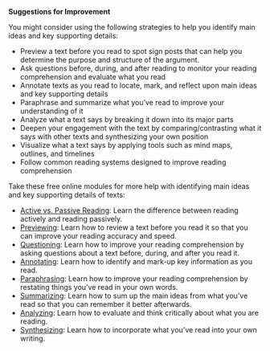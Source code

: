 **Suggestions for Improvement**

You might consider using the following strategies to help you identify main ideas and key supporting details:
* Preview a text before you read to spot sign posts that can help you determine the purpose and structure of the argument.
* Ask questions before, during, and after reading to monitor your reading comprehension and evaluate what you read
* Annotate texts as you read to locate, mark, and reflect upon main ideas and key supporting details
* Paraphrase and summarize what you’ve read to improve your understanding of it 
* Analyze what a text says by breaking it down into its major parts
* Deepen your engagement with the text by comparing/contrasting what it says with other texts and synthesizing your own position   
* Visualize what a text says by applying tools such as mind maps, outlines, and timelines
* Follow common reading systems designed to improve reading comprehension

Take these free online modules for more help with identifying main ideas and key supporting details of texts:

* [Active vs. Passive Reading](http://owl.excelsior.edu/orc/introduction/active-reading/): Learn the difference between reading actively and reading passively. 
* [Previewing](http://owl.excelsior.edu/orc/what-to-do-before-reading/previewing/): Learn how to review a text before you read it so that you can improve your reading accuracy and speed. 
* [Questioning](http://owl.excelsior.edu/orc/what-to-do-before-reading/questioning/): Learn how to improve your reading comprehension by asking questions about a text before, during, and after you read it.
* [Annotating](http://owl.excelsior.edu/orc/what-to-do-while-reading/annotating/): Learn how to identify and mark-up key information as you read.
* [Paraphrasing](http://owl.excelsior.edu/orc/what-to-do-after-reading/paraphrasing/): Learn how to improve your reading comprehension by restating things you’ve read in your own words.
* [Summarizing](http://owl.excelsior.edu/orc/what-to-do-after-reading/summarizing/): Learn how to sum up the main ideas from what you’ve read so that you can remember it better afterwards.
* [Analyzing](http://owl.excelsior.edu/orc/what-to-do-after-reading/analyzing/): Learn how to evaluate and think critically about what you are reading.
* [Synthesizing](http://owl.excelsior.edu/orc/what-to-do-after-reading/synthesizing/): Learn how to incorporate what you’ve read into your own writing.
